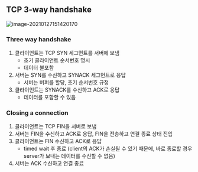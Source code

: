 ## TCP 3-way handshake

![image-20210127151420170](C:\Users\Hijin\AppData\Roaming\Typora\typora-user-images\image-20210127151420170.png)

### Three way handshake

1. 클라이언트는 TCP SYN 세그먼트를 서버에 보냄
   * 초기 클라이언트 순서번호 명시
   * 데이터 불포함
2. 서버는 SYN를 수신하고 SYNACK 세그먼트로 응답
   * 서버는 버퍼를 할당, 초기 순서번호 규정
3. 클라이언트는 SYNACK를 수신하고 ACK로 응답
   * 데이터를 포함할 수 있음



### Closing a connection

1. 클라이언트는 TCP FIN을 서버로 보냄
2. 서버는 FIN을 수신하고 ACK로 응답, FIN을 전송하고 연결 종료 상태 진입
3. 클라이언트는 FIN 수신하고 ACK로 응답
   * timed wait 후 종료 (client의 ACK가 손실될 수 있기 때문에, 바로 종료할 경우 server가 보내는 데이터를 수신할 수 없음)
4. 서버는 ACK 수신하고 연결 종료